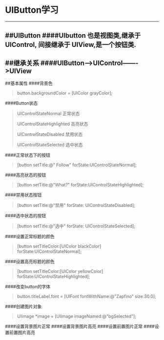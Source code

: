 # UIButton学习
---
##UIButton
####UIbutton 也是视图类,继承于 UIControl, 间接继承于 UIView,是一个按钮类.
---
##继承关系
####UIButton——>UIControl——->UIView
---
##基本属性
####背景色
>button.backgroundColor = [UIColor grayColor];

####Button状态
>UIControlStateNormal       正常状态
>
>UIControlStateHighlighted  高亮状态
>  
>UIControlStateDisabled 禁用状态
>
>UIControlStateSelected     选中状态

####正常状态下的按钮
>[button setTitle:@" Follow" forState:UIControlStateNormal];

####高亮状态的按钮
>[button setTitle:@"What?" forState:UIControlStateHighlighted];

####禁用状态按钮
>[button setTitle:@"禁用" forState: UIControlStateDisabled];

####选中状态的按钮
>[button setTitle:@"选中" forState: UIControlStateSelected];

####设置正常标题的颜色
>[button setTitleColor:[UIColor blackColor] forState:UIControlStateNormal];

####设置高亮标题的颜色
>[button setTitleColor:[UIColor yellowColor] forState:UIControlStateHighlighted];

####改变button的字体
>button.titleLabel.font = [UIFont fontWithName:@"Zapfino" size:30.0];

####创建图片对象
>UIImage *image = [UIImage imageNamed:@"bgSelected"];

####设置背景图片正常
####设置背景图片高亮
####设置前置图片正常
####设置前置图片高亮
